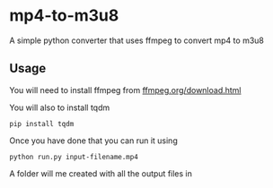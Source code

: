 # mp4-to-m3u8
A simple python converter that uses ffmpeg to convert mp4 to m3u8

## Usage

You will need to install ffmpeg from <a target="_blank" href="https://ffmpeg.org/download.html" >ffmpeg.org/download.html</a>

You will also to install tqdm

```
pip install tqdm
```

Once you have done that you can run it using

```
python run.py input-filename.mp4
```

A folder will me created with all the output files in
